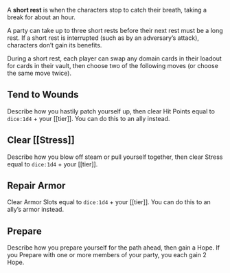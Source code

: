 A **short rest** is when the characters stop to catch their breath, taking a break for about an hour. 

A party can take up to three short rests before their next rest must be a long rest. If a short rest is interrupted (such as by an adversary’s attack), characters don’t gain its benefits.

During a short rest, each player can swap any domain cards in their loadout for cards in their vault, then choose two of the following moves (or choose the same move twice). 

## Tend to Wounds
Describe how you hastily patch yourself up, then clear Hit Points equal to `dice:1d4` + your [[tier]]. You can do this to an ally instead.

## Clear [[Stress]] 
Describe how you blow off steam or pull yourself together, then clear Stress equal to `dice:1d4` + your [[tier]].

## Repair Armor 
Clear Armor Slots equal to `dice:1d4` + your [[tier]]. You can do this to an ally’s armor instead.

## Prepare 
Describe how you prepare yourself for the path ahead, then gain a Hope. If you Prepare with one or more members of your party, you each gain 2 Hope.